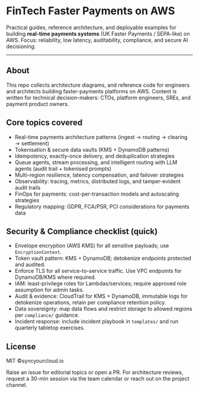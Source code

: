 # FinTech Faster Payments on AWS

Practical guides, reference architecture, and deployable examples for building **real-time payments systems** (UK Faster Payments / SEPA-like) on AWS. Focus: reliability, low latency, auditability, compliance, and secure AI decisioning.

---

## About

This repo collects architecture diagrams, and reference code for engineers and architects building faster-payments platforms on AWS. Content is written for technical decision-makers: CTOs, platform engineers, SREs, and payment product owners.



## Core topics covered

* Real-time payments architecture patterns (ingest → routing → clearing → settlement)
* Tokenisation & secure data vaults (KMS + DynamoDB patterns)
* Idempotency, exactly-once delivery, and deduplication strategies
* Queue agents, stream processing, and intelligent routing with LLM agents (audit trail + tokenised prompts)
* Multi-region resilience, latency compensation, and failover strategies
* Observability: tracing, metrics, distributed logs, and tamper-evident audit trails
* FinOps for payments: cost-per-transaction models and autoscaling strategies
* Regulatory mapping: GDPR, FCA/PSR, PCI considerations for payments data


## Security & Compliance checklist (quick)

* Envelope encryption (AWS KMS) for all sensitive payloads; use `EncryptionContext`.
* Token vault pattern: KMS + DynamoDB; detokenize endpoints protected and audited.
* Enforce TLS for all service-to-service traffic. Use VPC endpoints for DynamoDB/KMS where required.
* IAM: least-privilege roles for Lambdas/services; require approved role assumption for admin tasks.
* Audit & evidence: CloudTrail for KMS + DynamoDB, immutable logs for detokenize operations, retain per compliance retention policy.
* Data sovereignty: map data flows and restrict storage to allowed regions per `compliance/` guidance.
* Incident response: include incident playbook in `templates/` and run quarterly tabletop exercises.

## License

MIT ©syncyourcloud.io 


Raise an issue for editorial topics or open a PR. For architecture reviews, request a 30-min session via the team calendar or reach out on the project channel.



